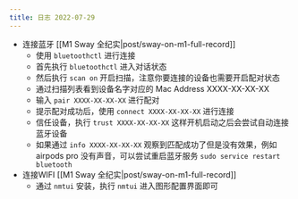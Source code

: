 ```yaml
---
title: 日志 2022-07-29
---
```

* 连接蓝牙 [[M1 Sway 全纪实|post/sway-on-m1-full-record]]
    * 使用 `bluetoothctl` 进行连接
    * 首先执行 `bluetoothctl` 进入对话状态
    * 然后执行 `scan on` 开启扫描，注意你要连接的设备也需要开启配对状态
    * 通过扫描列表看到设备名字对应的 Mac Address XXXX-XX-XX-XX
    * 输入 `pair XXXX-XX-XX-XX` 进行配对
    * 提示配对成功后，使用 `connect XXXX-XX-XX-XX` 进行连接
    * 信任设备，执行 `trust XXXX-XX-XX-XX`
      这样开机启动之后会尝试自动连接蓝牙设备
    * 如果通过 `info XXXX-XX-XX-XX` 观察到匹配成功了但是没有效果，例如 airpods
      pro 没有声音，可以尝试重启蓝牙服务 `sudo service restart bluetooth`
* 连接WIFI [[M1 Sway 全纪实|post/sway-on-m1-full-record]]
    * 通过 `nmtui` 安装，执行 `nmtui` 进入图形配置界面即可 
